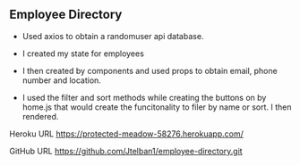 ## Employee Directory

-   Used axios to obtain a randomuser api database.

-   I created my state for employees

-   I then created by components and used props to obtain email, phone number and location.

-   I used the filter and sort methods while creating the buttons on by home.js that would
    create the funcitonality to filer by name or sort. I then rendered.

Heroku URL https://protected-meadow-58276.herokuapp.com/

GitHub URL https://github.com/Jtelban1/employee-directory.git
